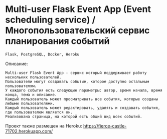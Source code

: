 # Multi-user Flask Event App (Event scheduling service) / Многопользовательский сервис планирования событий

    Flask, PostgreSQL, Docker, Heroku

Описание:

    Multi-user Flask Event App - сервис который поддерживает работу нескольких пользователей. 
    Пользователи могут создавать событие, которое доступно остальным пользователям.
    У каждого события есть следующие параметры: автор, время начала, время конца, тема и описание.
    Каждый пользователь может просматривать все события, которые созданы любыми пользователями.
    Каждый пользователь может редактировать, удалять и создавать события, где пользователем является он.
    Реализована страница, на которой есть общий вид всех событий.
    
Проект также размещен на Heroku: https://fierce-castle-71702.herokuapp.com/
